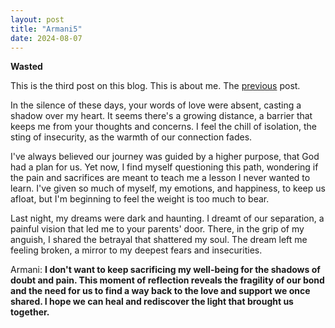```yaml
---
layout: post
title: "Armani5"
date: 2024-08-07
---
```

**Wasted**

This is the third post on this blog. This is about me. The [previous](https://armanbehnam.github.io/blog/2023/08/04/Armani4) post.

In the silence of these days, your words of love were absent, casting a shadow over my heart. It seems there's a growing distance, a barrier that keeps me from your thoughts and concerns. I feel the chill of isolation, the sting of insecurity, as the warmth of our connection fades.

I've always believed our journey was guided by a higher purpose, that God had a plan for us. Yet now, I find myself questioning this path, wondering if the pain and sacrifices are meant to teach me a lesson I never wanted to learn. I've given so much of myself, my emotions, and happiness, to keep us afloat, but I'm beginning to feel the weight is too much to bear.

Last night, my dreams were dark and haunting. I dreamt of our separation, a painful vision that led me to your parents' door. There, in the grip of my anguish, I shared the betrayal that shattered my soul. The dream left me feeling broken, a mirror to my deepest fears and insecurities.

Armani: **I don't want to keep sacrificing my well-being for the shadows of doubt and pain. This moment of reflection reveals the fragility of our bond and the need for us to find a way back to the love and support we once shared. I hope we can heal and rediscover the light that brought us together.**
